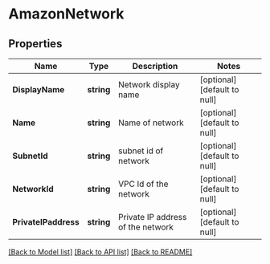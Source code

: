 # AmazonNetwork

## Properties
Name | Type | Description | Notes
------------ | ------------- | ------------- | -------------
**DisplayName** | **string** | Network display name | [optional] [default to null]
**Name** | **string** | Name of network | [optional] [default to null]
**SubnetId** | **string** | subnet id of network | [optional] [default to null]
**NetworkId** | **string** | VPC Id of the network | [optional] [default to null]
**PrivateIPaddress** | **string** | Private IP address of the network | [optional] [default to null]

[[Back to Model list]](../README.md#documentation-for-models) [[Back to API list]](../README.md#documentation-for-api-endpoints) [[Back to README]](../README.md)

